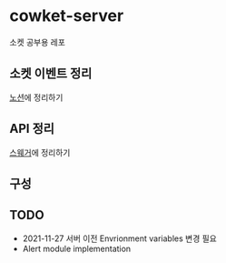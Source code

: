 # cowket-server

소켓 공부용 레포

## 소켓 이벤트 정리

[노션](https://www.notion.so/ad4ab921e1b849bd8cb73626dc742b00?v=2717159ec097476bb945e2a2bcad5c5a)에 정리하기

## API 정리

[스웨거](https://cowket-api.stackunderflow.xyz/swagger)에 정리하기

## 구성

## TODO

- 2021-11-27 서버 이전 Envrionment variables 변경 필요
- Alert module implementation